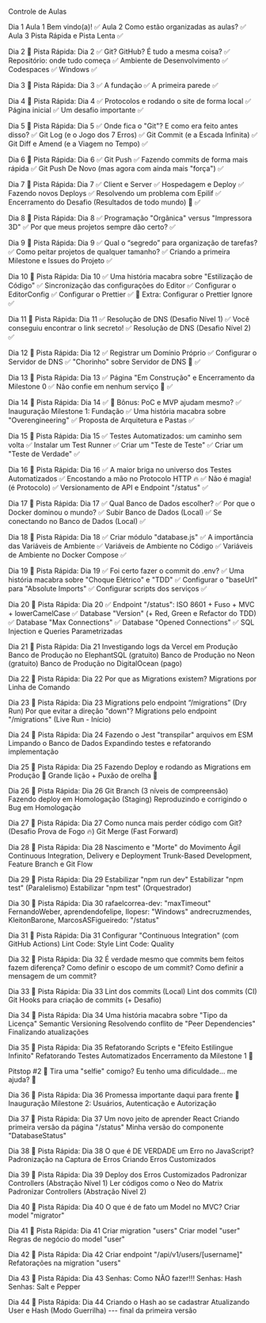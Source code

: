 Controle de Aulas

Dia 1
Aula 1 Bem vindo(a)! ✅
Aula 2 Como estão organizadas as aulas? ✅
Aula 3 Pista Rápida e Pista Lenta ✅

Dia 2
🚗 Pista Rápida: Dia 2 ✅
Git? GitHub? É tudo a mesma coisa? ✅
Repositório: onde tudo começa ✅
Ambiente de Desenvolvimento ✅
Codespaces ✅
Windows ✅

Dia 3
🚗 Pista Rápida: Dia 3 ✅
A fundação ✅
A primeira parede ✅

Dia 4
🚗 Pista Rápida: Dia 4 ✅
Protocolos e rodando o site de forma local ✅
Página inicial ✅
Um desafio importante ✅

Dia 5
🚗 Pista Rápida: Dia 5 ✅
Onde fica o "Git"? E como era feito antes disso? ✅
Git Log (e o Jogo dos 7 Erros) ✅
Git Commit (e a Escada Infinita) ✅
Git Diff e Amend (e a Viagem no Tempo) ✅

Dia 6
🚗 Pista Rápida: Dia 6 ✅
Git Push ✅
Fazendo commits de forma mais rápida ✅
Git Push De Novo (mas agora com ainda mais "força") ✅

Dia 7
🚗 Pista Rápida: Dia 7 ✅
Client e Server ✅
Hospedagem e Deploy ✅
Fazendo novos Deploys ✅
Resolvendo um problema com Epilif ✅
Encerramento do Desafio (Resultados de todo mundo) 🎉 ✅

Dia 8
🚗 Pista Rápida: Dia 8 ✅
Programação "Orgânica" versus "Impressora 3D" ✅
Por que meus projetos sempre dão certo? ✅

Dia 9
🚗 Pista Rápida: Dia 9 ✅
Qual o “segredo” para organização de tarefas? ✅
Como peitar projetos de qualquer tamanho? ✅
Criando a primeira Milestone e Issues do Projeto ✅

Dia 10
🚗 Pista Rápida: Dia 10 ✅
Uma história macabra sobre "Estilização de Código" ✅
Sincronização das configurações do Editor ✅
Configurar o EditorConfig ✅
Configurar o Prettier ✅
🎁 Extra: Configurar o Prettier Ignore ✅

Dia 11
🚗 Pista Rápida: Dia 11 ✅
Resolução de DNS (Desafio Nível 1) ✅
Você conseguiu encontrar o link secreto! ✅
Resolução de DNS (Desafio Nível 2) ✅

Dia 12
🚗 Pista Rápida: Dia 12 ✅
Registrar um Domínio Próprio ✅
Configurar o Servidor de DNS ✅
"Chorinho" sobre Servidor de DNS 💪 ✅

Dia 13
🚗 Pista Rápida: Dia 13 ✅
Página "Em Construção" e Encerramento da Milestone 0 ✅
Não confie em nenhum serviço 🛑 ✅

Dia 14
🚗 Pista Rápida: Dia 14 ✅
🎁 Bônus: PoC e MVP ajudam mesmo? ✅
Inauguração Milestone 1: Fundação ✅
Uma história macabra sobre "Overengineering" ✅
Proposta de Arquitetura e Pastas ✅

Dia 15
🚗 Pista Rápida: Dia 15 ✅
Testes Automatizados: um caminho sem volta ✅
Instalar um Test Runner ✅
Criar um "Teste de Teste" ✅
Criar um "Teste de Verdade" ✅

Dia 16
🚗 Pista Rápida: Dia 16 ✅
A maior briga no universo dos Testes Automatizados ✅
Encostando a mão no Protocolo HTTP 🔥 ✅
Não é magia! (é Protocolo) ✅
Versionamento de API e Endpoint "/status" ✅

Dia 17
🚗 Pista Rápida: Dia 17 ✅
Qual Banco de Dados escolher? ✅
Por que o Docker dominou o mundo? ✅
Subir Banco de Dados (Local) ✅
Se conectando no Banco de Dados (Local) ✅

Dia 18
🚗 Pista Rápida: Dia 18 ✅
Criar módulo "database.js" ✅
A importância das Variáveis de Ambiente ✅
Variáveis de Ambiente no Código ✅
Variáveis de Ambiente no Docker Compose ✅

Dia 19
🚗 Pista Rápida: Dia 19 ✅
Foi certo fazer o commit do .env? ✅
Uma história macabra sobre "Choque Elétrico" e "TDD" ✅
Configurar o "baseUrl" para "Absolute Imports" ✅
Configurar scripts dos serviços ✅

Dia 20
🚗 Pista Rápida: Dia 20 ✅
Endpoint "/status": ISO 8601 + Fuso + MVC + lowerCamelCase ✅
Database "Version" (+ Red, Green e Refactor do TDD) ✅
Database "Max Connections" ✅
Database "Opened Connections" ✅
SQL Injection e Queries Parametrizadas

Dia 21
🚗 Pista Rápida: Dia 21
Investigando logs da Vercel em Produção
Banco de Produção no ElephantSQL (gratuito)
Banco de Produção no Neon (gratuito)
Banco de Produção no DigitalOcean (pago)

Dia 22
🚗 Pista Rápida: Dia 22
Por que as Migrations existem?
Migrations por Linha de Comando

Dia 23
🚗 Pista Rápida: Dia 23
Migrations pelo endpoint “/migrations” (Dry Run)
Por que evitar a direção "down"?
Migrations pelo endpoint "/migrations" (Live Run - Início)

Dia 24
🚗 Pista Rápida: Dia 24
Fazendo o Jest "transpilar" arquivos em ESM
Limpando o Banco de Dados
Expandindo testes e refatorando implementação

Dia 25
🚗 Pista Rápida: Dia 25
Fazendo Deploy e rodando as Migrations em Produção 🎉
Grande lição + Puxão de orelha 💪

Dia 26
🚗 Pista Rápida: Dia 26
Git Branch (3 níveis de compreensão)
Fazendo deploy em Homologação (Staging)
Reproduzindo e corrigindo o Bug em Homologação

Dia 27
🚗 Pista Rápida: Dia 27
Como nunca mais perder código com Git? (Desafio Prova de Fogo 🔥)
Git Merge (Fast Forward)

Dia 28
🚗 Pista Rápida: Dia 28
Nascimento e "Morte" do Movimento Ágil
Continuous Integration, Delivery e Deployment
Trunk-Based Development, Feature Branch e Git Flow

Dia 29
🚗 Pista Rápida: Dia 29
Estabilizar "npm run dev"
Estabilizar "npm test" (Paralelismo)
Estabilizar "npm test" (Orquestrador)

Dia 30
🚗 Pista Rápida: Dia 30
rafaelcorrea-dev: "maxTimeout"
FernandoWeber, aprendendofelipe, Ilopesr: "Windows"
andrecruzmendes, KleitonBarone, MarcosASFigueiredo: "/status"

Dia 31
🚗 Pista Rápida: Dia 31
Configurar "Continuous Integration" (com GitHub Actions)
Lint Code: Style
Lint Code: Quality

Dia 32
🚗 Pista Rápida: Dia 32
É verdade mesmo que commits bem feitos fazem diferença?
Como definir o escopo de um commit?
Como definir a mensagem de um commit?

Dia 33
🚗 Pista Rápida: Dia 33
Lint dos commits (Local)
Lint dos commits (CI)
Git Hooks para criação de commits (+ Desafio)

Dia 34
🚗 Pista Rápida: Dia 34
Uma história macabra sobre "Tipo da Licença"
Semantic Versioning
Resolvendo conflito de "Peer Dependencies"
Finalizando atualizações

Dia 35
🚗 Pista Rápida: Dia 35
Refatorando Scripts e "Efeito Estilingue Infinito"
Refatorando Testes Automatizados
Encerramento da Milestone 1 🎉

Pitstop #2
📸 Tira uma "selfie" comigo?
Eu tenho uma dificuldade... me ajuda? 🤝

Dia 36
🚗 Pista Rápida: Dia 36
Promessa importante daqui para frente 💪
Inauguração Milestone 2: Usuários, Autenticação e Autorização

Dia 37
🚗 Pista Rápida: Dia 37
Um novo jeito de aprender React
Criando primeira versão da página "/status"
Minha versão do componente "DatabaseStatus"

Dia 38
🚗 Pista Rápida: Dia 38
O que é DE VERDADE um Erro no JavaScript?
Padronização na Captura de Erros
Criando Erros Customizados

Dia 39
🚗 Pista Rápida: Dia 39
Deploy dos Erros Customizados
Padronizar Controllers (Abstração Nível 1)
Ler códigos como o Neo do Matrix
Padronizar Controllers (Abstração Nível 2)

Dia 40
🚗 Pista Rápida: Dia 40
O que é de fato um Model no MVC?
Criar model "migrator"

Dia 41
🚗 Pista Rápida: Dia 41
Criar migration "users"
Criar model "user"
Regras de negócio do model "user"

Dia 42
🚗 Pista Rápida: Dia 42
Criar endpoint "/api/v1/users/[username]"
Refatorações na migration "users"

Dia 43
🚗 Pista Rápida: Dia 43
Senhas: Como NÃO fazer!!!
Senhas: Hash
Senhas: Salt e Pepper

Dia 44
🚗 Pista Rápida: Dia 44
Criando o Hash ao se cadastrar
Atualizando User e Hash (Modo Guerrilha)
--- final da primeira versão
